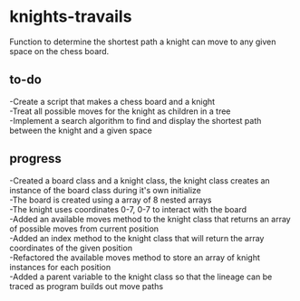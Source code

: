 # knights-travails  
Function to determine the shortest path a knight can move to any given space on the chess board.  

## to-do  
-Create a script that makes a chess board and a knight  
-Treat all possible moves for the knight as children in a tree  
-Implement a search algorithm to find and display the shortest path between the knight and a given space  

## progress  
-Created a board class and a knight class, the knight class creates an instance of the board class during it's own initialize  
-The board is created using a array of 8 nested arrays  
-The knight uses coordinates 0-7, 0-7 to interact with the board  
-Added an available moves method to the knight class that returns an array of possible moves from current position  
-Added an index method to the knight class that will return the array coordinates of the given position  
-Refactored the available moves method to store an array of knight instances for each position  
-Added a parent variable to the knight class so that the lineage can be traced as program builds out move paths  
